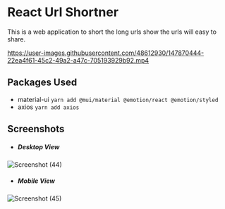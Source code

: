 # React Url Shortner
This is a web application to short the long urls show the urls will easy to share.


https://user-images.githubusercontent.com/48612930/147870444-22ea4f61-45c2-49a2-a47c-705193929b92.mp4


## Packages Used
- material-ui
    `yarn add @mui/material @emotion/react @emotion/styled`
- axios
`yarn add axios`
## Screenshots
- ##### Desktop View
![Screenshot (44)](https://user-images.githubusercontent.com/48612930/147870430-d7f3e544-ce58-4d7d-8f6a-25eacaa83dfc.png)
- ##### Mobile View
![Screenshot (45)](https://user-images.githubusercontent.com/48612930/147870437-8f8b336c-7d33-47cd-be2c-ec8f52011a3c.png)
